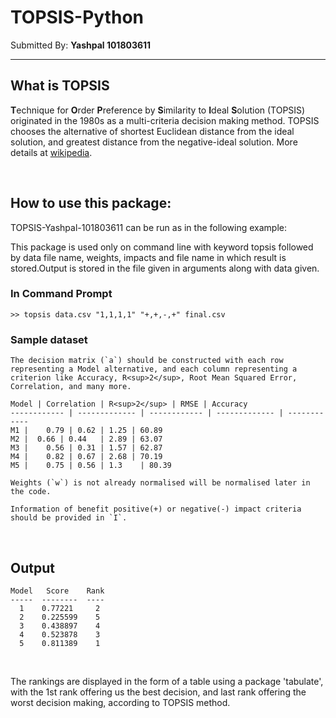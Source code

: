 # TOPSIS-Python



Submitted By: **Yashpal 101803611**

***

## What is TOPSIS

**T**echnique for **O**rder **P**reference by **S**imilarity to **I**deal
**S**olution (TOPSIS) originated in the 1980s as a multi-criteria decision
making method. TOPSIS chooses the alternative of shortest Euclidean distance
from the ideal solution, and greatest distance from the negative-ideal
solution. More details at [wikipedia](https://en.wikipedia.org/wiki/TOPSIS).

<br>

## How to use this package:

TOPSIS-Yashpal-101803611  can be run as in the following example:

This package is used only on command line with keyword topsis followed by data file name, weights, impacts and file name in which result is stored.Output is stored in the file given in arguments along with data given.

### In Command Prompt
```
>> topsis data.csv "1,1,1,1" "+,+,-,+" final.csv
```

### Sample dataset
```
The decision matrix (`a`) should be constructed with each row representing a Model alternative, and each column representing a criterion like Accuracy, R<sup>2</sup>, Root Mean Squared Error, Correlation, and many more.

Model | Correlation | R<sup>2</sup> | RMSE | Accuracy
------------ | ------------- | ------------ | ------------- | ------------
M1 |	0.79 | 0.62	| 1.25 | 60.89
M2 |  0.66 | 0.44	| 2.89 | 63.07
M3 |	0.56 | 0.31	| 1.57 | 62.87
M4 |	0.82 | 0.67	| 2.68 | 70.19
M5 |	0.75 | 0.56	| 1.3	 | 80.39

Weights (`w`) is not already normalised will be normalised later in the code.

Information of benefit positive(+) or negative(-) impact criteria should be provided in `I`.
```
<br>

## Output

```
Model   Score    Rank
-----  --------  ----
  1    0.77221     2
  2    0.225599    5
  3    0.438897    4
  4    0.523878    3
  5    0.811389    1
```
<br>

The rankings are displayed in the form of a table using a package 'tabulate', with the 1st rank offering us the best decision, and last rank offering the worst decision making, according to TOPSIS method.
